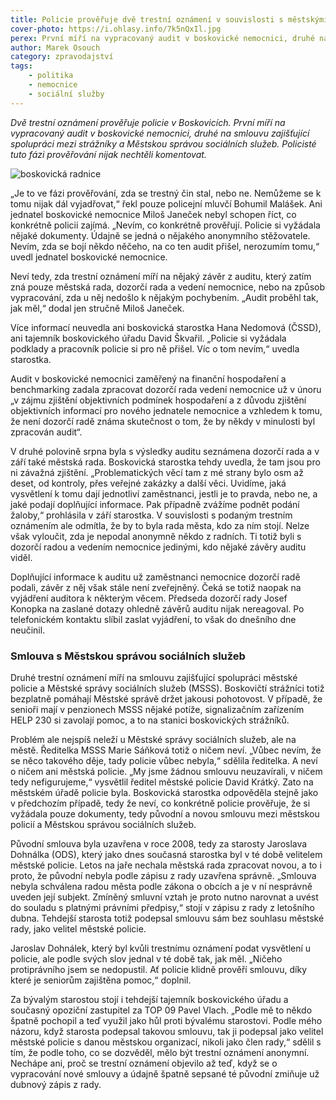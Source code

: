 ```yaml
---
title: Policie prověřuje dvě trestní oznámení v souvislosti s městskými organizacemi
cover-photo: https://i.ohlasy.info/7k5nQxIl.jpg
perex: První míří na vypracovaný audit v boskovické nemocnici, druhé na smlouvu o spolupráci mezi strážníky a Městskou správou sociálních služeb.
author: Marek Osouch
category: zpravodajství
tags:
    - politika
    - nemocnice
    - sociální služby
---
```


*Dvě trestní oznámení prověřuje policie v Boskovicích. První míří na vypracovaný audit v boskovické nemocnici, druhé na smlouvu zajišťující spolupráci mezi strážníky a Městskou správou sociálních služeb. Policisté tuto fázi prověřování nijak nechtěli komentovat.*

<img src="https://i.ohlasy.info/7k5nQxI.jpg" alt="boskovická radnice" class="img-responsive img-popup" data-author="Tomáš Znamenáček">

„Je to ve fázi prověřování, zda se trestný čin stal, nebo ne. Nemůžeme se k tomu nijak dál vyjadřovat,“ řekl pouze policejní mluvčí Bohumil Malášek. Ani jednatel boskovické nemocnice Miloš Janeček nebyl schopen říct, co konkrétně policii zajímá. „Nevím, co konkrétně prověřují. Policie si vyžádala nějaké dokumenty. Údajně se jedná o nějakého anonymního stěžovatele. Nevím, zda se bojí někdo něčeho, na co ten audit přišel, nerozumím tomu,“ uvedl jednatel boskovické nemocnice.

Neví tedy, zda trestní oznámení míří na nějaký závěr z auditu, který zatím zná pouze městská rada, dozorčí rada a vedení nemocnice, nebo na způsob vypracování, zda u něj nedošlo k nějakým pochybením. „Audit proběhl tak, jak měl,“ dodal jen stručně Miloš Janeček.

Více informací neuvedla ani boskovická starostka Hana Nedomová (ČSSD), ani tajemník boskovického úřadu David Škvařil. „Policie si vyžádala podklady a pracovník policie si pro ně přišel. Víc o tom nevím,“ uvedla starostka. 

Audit v boskovické nemocnici zaměřený na finanční hospodaření a benchmarking zadala zpracovat dozorčí rada vedení nemocnice už v únoru „v zájmu zjištění objektivních podmínek hospodaření a z důvodu zjištění objektivních informací pro nového jednatele nemocnice a vzhledem k tomu, že není dozorčí radě známa skutečnost o tom, že by někdy v minulosti byl zpracován audit“.  

V druhé polovině srpna byla s výsledky auditu seznámena dozorčí rada a v září také městská rada. Boskovická starostka tehdy uvedla, že tam jsou pro ni závažná zjištění. „Problematických věcí tam z mé strany bylo osm až deset, od kontroly, přes veřejné zakázky a další věci. Uvidíme, jaká vysvětlení k tomu dají jednotliví zaměstnanci, jestli je to pravda, nebo ne, a jaké podají doplňující informace. Pak případně zvážíme podnět podání žaloby,“ prohlásila v září starostka. V souvislosti s podaným trestním oznámením ale odmítla, že by to byla rada města, kdo za ním stojí. Nelze však vyloučit, zda je nepodal anonymně někdo z radních. Ti totiž byli s dozorčí radou a vedením nemocnice jedinými, kdo nějaké závěry auditu viděl. 

Doplňující informace k auditu už zaměstnanci nemocnice dozorčí radě podali, závěr z něj však stále není zveřejněný. Čeká se totiž naopak na vyjádření auditora k některým věcem. Předseda dozorčí rady Josef Konopka na zaslané dotazy ohledně závěrů auditu nijak nereagoval. Po telefonickém kontaktu slíbil zaslat vyjádření, to však do dnešního dne neučinil.

### Smlouva s Městskou správou sociálních služeb

Druhé trestní oznámení míří na smlouvu zajišťující spolupráci městské policie a Městské správy sociálních služeb (MSSS). Boskovičtí strážníci totiž bezplatně pomáhají Městské správě držet jakousi pohotovost. V případě, že senioři mají v penzionech MSSS nějaké potíže, signalizačním zařízením HELP 230 si zavolají pomoc, a to na stanici boskovických strážníků. 

Problém ale nejspíš neleží u Městské správy sociálních služeb, ale na městě. Ředitelka MSSS Marie Sáňková totiž o ničem neví. „Vůbec nevím, že se něco takového děje, tady policie vůbec nebyla,“ sdělila ředitelka. A neví o ničem ani městská policie. „My jsme žádnou smlouvu neuzavírali, v ničem tedy nefigurujeme,“ vysvětlil ředitel městské policie David Krátký. Zato na městském úřadě policie byla. Boskovická starostka odpověděla stejně jako v předchozím případě, tedy že neví, co konkrétně policie prověřuje, že si vyžádala pouze dokumenty, tedy původní a novou smlouvu mezi městskou policií a Městskou správou sociálních služeb.

Původní smlouva byla uzavřena v roce 2008, tedy za starosty Jaroslava Dohnálka (ODS), který jako dnes současná starostka byl v té době velitelem městské policie. Letos na jaře nechala městská rada zpracovat novou, a to i proto, že původní nebyla podle zápisu z rady uzavřena správně. „Smlouva nebyla schválena radou města podle zákona o obcích a je v ní nesprávně uveden její subjekt. Zmíněný smluvní vztah je proto nutno narovnat a uvést do souladu s platnými právními předpisy,“ stojí v zápisu z rady z letošního dubna. Tehdejší starosta totiž podepsal smlouvu sám bez souhlasu městské rady, jako velitel městské policie.

Jaroslav Dohnálek, který byl kvůli trestnímu oznámení podat vysvětlení u policie, ale podle svých slov jednal v té době tak, jak měl. „Ničeho protiprávního jsem se nedopustil. Ať policie klidně prověří smlouvu, díky které je seniorům zajištěna pomoc,“ doplnil. 

Za bývalým starostou stojí i tehdejší tajemník boskovického úřadu a současný opoziční zastupitel za TOP 09 Pavel Vlach. „Podle mě to někdo špatně pochopil a teď využil jako hůl proti bývalému starostovi. Podle mého názoru, když starosta podepsal takovou smlouvu, tak ji podepsal jako velitel městské policie s danou městskou organizací, nikoli jako člen rady,“ sdělil s tím, že podle toho, co se dozvěděl, mělo být trestní oznámení anonymní. Nechápe ani, proč se trestní oznámení objevilo až teď, když se o vypracování nové smlouvy a údajně špatně sepsané té původní zmiňuje už dubnový zápis z rady.
